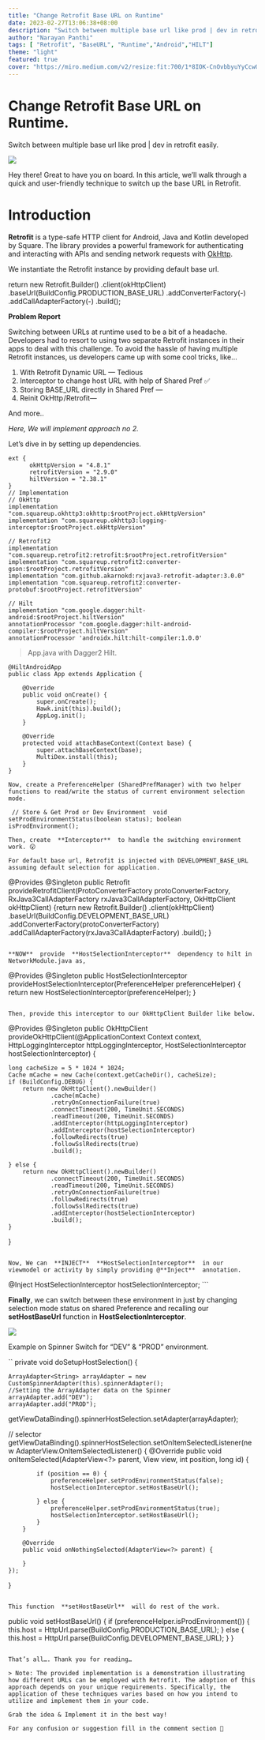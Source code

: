 ```yaml
---
title: "Change Retrofit Base URL on Runtime"
date: 2023-02-27T13:06:38+08:00
description: "Switch between multiple base url like prod | dev in retrofit easily."
author: "Narayan Panthi"
tags: [ "Retrofit", "BaseURL", "Runtime","Android","HILT"]
theme: "light"
featured: true
cover: "https://miro.medium.com/v2/resize:fit:700/1*8IOK-CnOvbbyuYyCcwOPvA.png"
---
```



# Change Retrofit Base URL on Runtime.

Switch between multiple base url like prod | dev in retrofit easily.

![](https://miro.medium.com/v2/resize:fit:700/1*8IOK-CnOvbbyuYyCcwOPvA.png)

Hey there! Great to have you on board. In this article, we’ll walk through a quick and user-friendly technique to switch up the base URL in Retrofit.

# **Introduction**

**Retrofit** is a type-safe HTTP client for Android, Java and Kotlin developed by Square. The library provides a powerful framework for authenticating and interacting with APIs and sending network requests with  [OkHttp](http://square.github.io/okhttp/).

We instantiate the Retrofit instance by providing default base url.

return new Retrofit.Builder()
            .client(okHttpClient)
            .baseUrl(BuildConfig.PRODUCTION_BASE_URL)
            .addConverterFactory(-)
            .addCallAdapterFactory(-)
            .build();

**Problem Report**

Switching between URLs at runtime used to be a bit of a headache. Developers had to resort to using two separate Retrofit instances in their apps to deal with this challenge. To avoid the hassle of having multiple Retrofit instances, us developers came up with some cool tricks, like…

1.  With Retrofit Dynamic URL — Tedious
2.  Interceptor to change host URL with help of Shared Pref ✅
3.  Storing BASE_URL directly in Shared Pref —
4.  Reinit OkHttp /Retrofit—

And more..

_Here, We will implement approach no 2._

Let’s dive in by setting up dependencies.
```
ext {
      okHttpVersion = "4.8.1"
      retrofitVersion = "2.9.0"
      hiltVersion = "2.38.1"
}
// Implementation
// OkHttp
implementation "com.squareup.okhttp3:okhttp:$rootProject.okHttpVersion"
implementation "com.squareup.okhttp3:logging-interceptor:$rootProject.okHttpVersion"

// Retrofit2
implementation "com.squareup.retrofit2:retrofit:$rootProject.retrofitVersion"
implementation "com.squareup.retrofit2:converter-gson:$rootProject.retrofitVersion"
implementation "com.github.akarnokd:rxjava3-retrofit-adapter:3.0.0"
implementation "com.squareup.retrofit2:converter-protobuf:$rootProject.retrofitVersion"

// Hilt
implementation "com.google.dagger:hilt-android:$rootProject.hiltVersion"
annotationProcessor "com.google.dagger:hilt-android-compiler:$rootProject.hiltVersion"
annotationProcessor 'androidx.hilt:hilt-compiler:1.0.0'
```
> App.java
> with Dagger2 Hilt.

````
@HiltAndroidApp
public class App extends Application {

    @Override
    public void onCreate() {
        super.onCreate();
        Hawk.init(this).build();
        AppLog.init();
    }

    @Override
    protected void attachBaseContext(Context base) {
        super.attachBaseContext(base);
        MultiDex.install(this);
    }
}

Now, create a PreferenceHelper (SharedPrefManager) with two helper functions to read/write the status of current environment selection mode.

 // Store & Get Prod or Dev Environment  void  setProdEnvironmentStatus(boolean status); boolean  isProdEnvironment();

Then, create  **Interceptor**  to handle the switching environment work. 😮

For default base url, Retrofit is injected with DEVELOPMENT_BASE_URL assuming default selection for application.

````
@Provides
@Singleton
public Retrofit provideRetrofitClient(ProtoConverterFactory protoConverterFactory, RxJava3CallAdapterFactory rxJava3CallAdapterFactory, OkHttpClient okHttpClient) {return new Retrofit.Builder()
            .client(okHttpClient)
            .baseUrl(BuildConfig.DEVELOPMENT_BASE_URL)
            .addConverterFactory(protoConverterFactory)
            .addCallAdapterFactory(rxJava3CallAdapterFactory)
            .build();
}
````

**NOW**  provide  **HostSelectionInterceptor**  dependency to hilt in NetworkModule.java as,

````
@Provides
@Singleton
public HostSelectionInterceptor provideHostSelectionInterceptor(PreferenceHelper preferenceHelper) {
    return new HostSelectionInterceptor(preferenceHelper);
}
````

Then, provide this interceptor to our OkHttpClient Builder like below.

````
@Provides
@Singleton
public OkHttpClient provideOkHttpClient(@ApplicationContext Context context, HttpLoggingInterceptor httpLoggingInterceptor, HostSelectionInterceptor hostSelectionInterceptor) {

    long cacheSize = 5 * 1024 * 1024;
    Cache mCache = new Cache(context.getCacheDir(), cacheSize);
    if (BuildConfig.DEBUG) {
        return new OkHttpClient().newBuilder()
                .cache(mCache)
                .retryOnConnectionFailure(true)
                .connectTimeout(200, TimeUnit.SECONDS)
                .readTimeout(200, TimeUnit.SECONDS)
                .addInterceptor(httpLoggingInterceptor)
                .addInterceptor(hostSelectionInterceptor)
                .followRedirects(true)
                .followSslRedirects(true)
                .build();

    } else {
        return new OkHttpClient().newBuilder()
                .connectTimeout(200, TimeUnit.SECONDS)
                .readTimeout(200, TimeUnit.SECONDS)
                .retryOnConnectionFailure(true)
                .followRedirects(true)
                .followSslRedirects(true)
                .addInterceptor(hostSelectionInterceptor)
                .build();
    }

}
````

Now, We can  **INJECT**  **HostSelectionInterceptor**  in our viewmodel or activity by simply providing @**Inject**  annotation.

````
@Inject
    HostSelectionInterceptor hostSelectionInterceptor;
    ```

**Finally**, we can switch between these environment in just by changing selection mode status on shared Preference and recalling our  **setHostBaseUrl**  function in  **HostSelectionInterceptor**.

![](https://miro.medium.com/v2/resize:fit:500/0*xQnn65qsfYsvVNUm.gif)

Example on Spinner Switch for “DEV” & “PROD” environment.

``
private void doSetupHostSelection() {

    ArrayAdapter<String> arrayAdapter = new CustomSpinnerAdapter(this).spinnerAdapter();
    //Setting the ArrayAdapter data on the Spinner
    arrayAdapter.add("DEV");
    arrayAdapter.add("PROD");

   getViewDataBinding().spinnerHostSelection.setAdapter(arrayAdapter);

// selector
getViewDataBinding().spinnerHostSelection.setOnItemSelectedListener(new AdapterView.OnItemSelectedListener() {
        @Override
        public void onItemSelected(AdapterView<?> parent, View view, int position, long id) {

            if (position == 0) {
                preferenceHelper.setProdEnvironmentStatus(false);
                hostSelectionInterceptor.setHostBaseUrl();

            } else {
                preferenceHelper.setProdEnvironmentStatus(true);
                hostSelectionInterceptor.setHostBaseUrl();
            }
        }

        @Override
        public void onNothingSelected(AdapterView<?> parent) {

        }
    });

}
````

This function  **setHostBaseUrl**  will do rest of the work.

````
public void setHostBaseUrl() {
    if (preferenceHelper.isProdEnvironment()) {
        this.host = HttpUrl.parse(BuildConfig.PRODUCTION_BASE_URL);
    } else {
        this.host = HttpUrl.parse(BuildConfig.DEVELOPMENT_BASE_URL);
    }
}
````

That’s all…. Thank you for reading…

> Note: The provided implementation is a demonstration illustrating how different URLs can be employed with Retrofit. The adoption of this approach depends on your unique requirements. Specifically, the application of these techniques varies based on how you intend to utilize and implement them in your code.

Grab the idea & Implement it in the best way!

For any confusion or suggestion fill in the comment section 🐧

